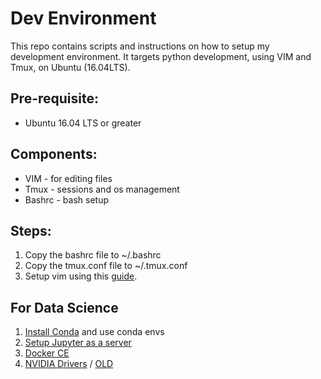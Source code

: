 # Dev Environment
This repo contains scripts and instructions on how to setup my development environment. It targets python development, using VIM and Tmux, on Ubuntu (16.04LTS).

## Pre-requisite:
- Ubuntu 16.04 LTS or greater

## Components:
- VIM - for editing files
- Tmux - sessions and os management
- Bashrc - bash setup

## Steps:
1. Copy the bashrc file to ~/.bashrc
1. Copy the tmux.conf file to ~/.tmux.conf
1. Setup vim using this [guide](vim_setup.md).

## For Data Science
1. [Install Conda](https://conda.io/docs/user-guide/install/linux.html) and use conda envs
1. [Setup Jupyter as a server](https://jupyter-notebook.readthedocs.io/en/latest/public_server.html)
1. [Docker CE](https://docs.docker.com/install/linux/docker-ce/ubuntu/)
1. [NVIDIA Drivers](https://gist.github.com/Mahedi-61/2a2f1579d4271717d421065168ce6a73) / [OLD](https://askubuntu.com/questions/1077061/how-do-i-install-nvidia-and-cuda-drivers-into-ubuntu)
